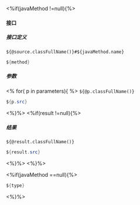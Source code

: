 <%if(javaMethod !=null){%>
#### 接口
##### 接口定义
`${@source.classFullName()}#${javaMethod.name}`
```java
${method}
```
#####  参数
<% for( p in parameters){ %>
 `${@p.classFullName()}`
```java
${p.src}
```
<%}%>
<%if(result !=null){%>
##### 结果
 `${@result.classFullName()}`
```java
${result.src}
```
<%}%>
<%}%>

<%if(javaMethod ==null){%>
```java
${type}
```
<%}%>
